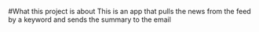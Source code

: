 #What this project is about
This is an app that pulls the news from the feed by a keyword and sends the summary to the email